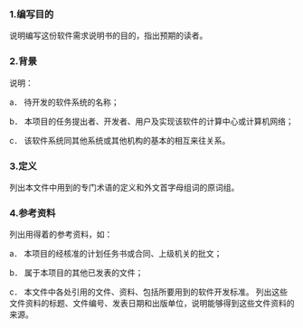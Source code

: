 ### 1.编写目的

说明编写这份软件需求说明书的目的，指出预期的读者。

### 2.背景

说明：

a．  待开发的软件系统的名称；

b．  本项目的任务提出者、开发者、用户及实现该软件的计算中心或计算机网络；

c．  该软件系统同其他系统或其他机构的基本的相互来往关系。

### 3.定义

列出本文件中用到的专门术语的定义和外文首字母组词的原词组。

### 4.参考资料

列出用得着的参考资料，如：

a．  本项目的经核准的计划任务书或合同、上级机关的批文；

b．  属于本项目的其他已发表的文件；

c．  本文件中各处引用的文件、资料、包括所要用到的软件开发标准。 列出这些文件资料的标题、文件编号、发表日期和出版单位，说明能够得到这些文件资料的来源。
